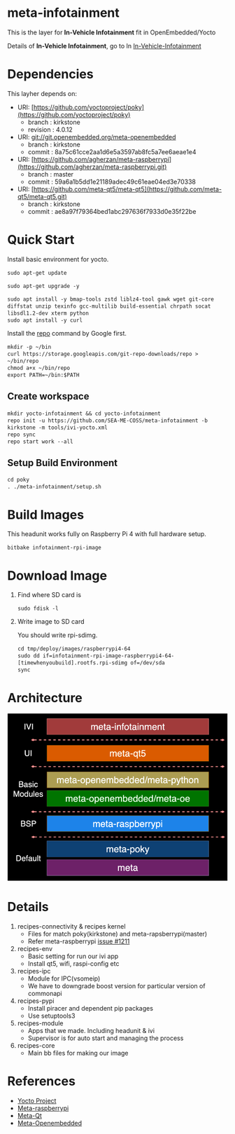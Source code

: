 # meta-infotainment

This is the layer for **In-Vehicle Infotainment** fit in OpenEmbedded/Yocto

Details of **In-Vehicle Infotainment**, go to In [In-Vehicle-Infotainment](https://github.com/SEA-ME-COSS/In-Vehicle-Infotainment)

# Dependencies

This layher depends on:

- URI: [https://github.com/yoctoproject/poky](https://github.com/yoctoproject/poky)
    - branch : kirkstone
    - revision : 4.0.12
- URI: [git://git.openembedded.org/meta-openembedded](https://git.openembedded.org/meta-openembedded//)
    - branch : kirkstone
    - commit : 8a75c61cce2aa1d6e5a3597ab8fc5a7ee6aeae1e4
- URI: [https://github.com/agherzan/meta-raspberrypi](https://github.com/agherzan/meta-raspberrypi.git)
    - branch : master
    - commit : 59a6a1b5dd1e21189adec49c61eae04ed3e70338
- URI: [https://github.com/meta-qt5/meta-qt5](https://github.com/meta-qt5/meta-qt5.git)
    - branch : kirkstone
    - commit : ae8a97f79364bed1abc297636f7933d0e35f22be

# Quick Start

Install basic environment for yocto.

```
sudo apt-get update
```

```
sudo apt-get upgrade -y
```

```
sudo apt install -y bmap-tools zstd liblz4-tool gawk wget git-core diffstat unzip texinfo gcc-multilib build-essential chrpath socat libsdl1.2-dev xterm python
sudo apt install -y curl
```

Install the [repo](https://source.android.com/docs/setup/download/downloading?hl=ko#installing-repo) command by Google first.

```
mkdir -p ~/bin
curl https://storage.googleapis.com/git-repo-downloads/repo > ~/bin/repo
chmod a+x ~/bin/repo
export PATH=~/bin:$PATH

```

## Create workspace

```
mkdir yocto-infotainment && cd yocto-infotainment
repo init -u https://github.com/SEA-ME-COSS/meta-infotainment -b kirkstone -m tools/ivi-yocto.xml
repo sync
repo start work --all

```

## Setup Build Environment

```
cd poky
. ./meta-infotainment/setup.sh

```

# Build Images

This headunit works fully on Raspberry Pi 4 with full hardware setup.

```
bitbake infotainment-rpi-image

```

# Download Image

1. Find where SD card is
    
    ```
    sudo fdisk -l

    ```
    
2. Write image to SD card
    
    You should write rpi-sdimg.
    
    ```
    cd tmp/deploy/images/raspberrypi4-64
    sudo dd if=infotainment-rpi-image-raspberrypi4-64-[timewhenyoubuild].rootfs.rpi-sdimg of=/dev/sda
    sync

    ```
    

# Architecture

![metainfotianmentstructure.png](./images/metainfotianmentstructure.png)

# Details

1. recipes-connectivity & recipes kernel
    - Files for match poky(kirkstone) and meta-rapsberrypi(master)
    - Refer meta-raspberrypi [issue #1211](https://github.com/agherzan/meta-raspberrypi/issues/1211)
2. recipes-env
    - Basic setting for run our ivi app
    - Install qt5, wifi, raspi-config etc
3. recipes-ipc
    - Module for IPC(vsomeip)
    - We have to downgrade boost version for particular version of commonapi
4. recipes-pypi
    - Install piracer and dependent pip packages
    - Use setuptools3
5. recipes-module
    - Apps that we made. Including headunit & ivi
    - Supervisor is for auto start and managing the process
6. recipes-core
    - Main bb files for making our image

# References

- [Yocto Project](https://docs.yoctoproject.org/4.0.12/migration-guides/migration-4.0.html)
- [Meta-raspberrypi](https://meta-raspberrypi.readthedocs.io/en/latest/index.html)
- [Meta-Qt](https://koansoftware.com/pub/talks/QtDay-2019/QtDay2019-Koan.pdf)
- [Meta-Openembedded](https://layers.openembedded.org/layerindex/branch/master/layers/)
